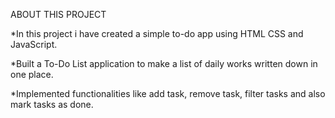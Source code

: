 ABOUT THIS PROJECT

*In this project i have created a simple to-do app using HTML CSS and JavaScript.

*Built a To-Do List application to make a list of daily works written down in one place.

*Implemented functionalities like add task, remove task, filter tasks and also mark tasks as done.
